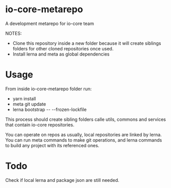 # io-core-metarepo
A development metarepo for io-core team

NOTES: 
* Clone this repository inside a new folder because it will create siblings folders for other cloned repositories once used.
* Install lerna and meta as global dependencies

# Usage

From inside io-core-metarepo folder run:
* yarn install
* meta git update
* lerna bootstrap -- --frozen-lockfile

This process should create sibling folders calle utils, commons and services that contain io-core repositories.

You can operate on repos as usually, local repositories are linked by lerna. You can run meta commands to make git operations, and lerna commands to build any project with its referenced ones.

# Todo
Check if local lerna and package json are still needed.
